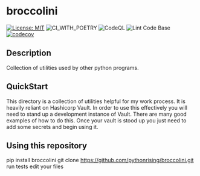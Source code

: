 # broccolini

[![License: MIT](https://img.shields.io/badge/License-MIT-yellow.svg)](https://opensource.org/licenses/MIT)
![CI_WITH_POETRY](https://github.com/pythonrising/broccolini/workflows/CI_WITH_POETRY/badge.svg)
![CodeQL](https://github.com/pythonrising/broccolini/workflows/CodeQL/badge.svg)
![Lint Code Base](https://github.com/pythonrising/broccolini/workflows/Lint%20Code%20Base/badge.svg)
[![codecov](https://codecov.io/gh/pythonrising/broccolini/branch/master/graph/badge.svg)](https://codecov.io/gh/pythonrising/broccolini)

## Description

Collection of utilities used by other python programs.

## QuickStart

This directory is a collection of utilities helpful for my work process. It is heavily reliant on Hashicorp Vault. In order to use this effectively you will need to stand up a development instance of Vault. There are many good examples of how to do this. Once your vault is stood up you just need to add some secrets and begin using it.

## Using this repository

pip install broccolini
git clone <https://github.com/pythonrising/broccolini.git>
run tests
edit your files
